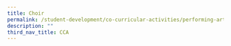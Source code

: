 ```yaml
---
title: Choir
permalink: /student-development/co-curricular-activities/performing-arts-groups/choir
description: ""
third_nav_title: CCA
---
```

